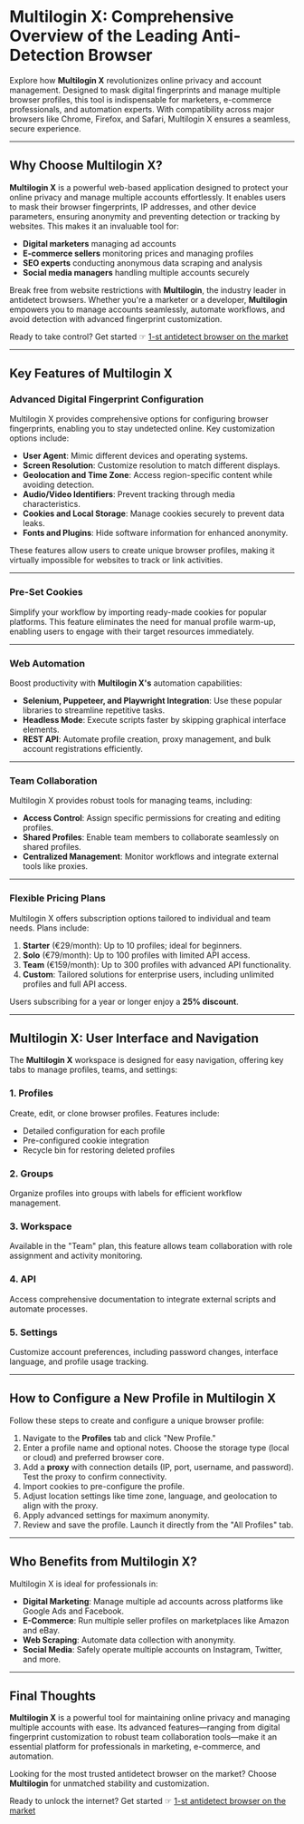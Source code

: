 # Multilogin X: Comprehensive Overview of the Leading Anti-Detection Browser

Explore how **Multilogin X** revolutionizes online privacy and account management. Designed to mask digital fingerprints and manage multiple browser profiles, this tool is indispensable for marketers, e-commerce professionals, and automation experts. With compatibility across major browsers like Chrome, Firefox, and Safari, Multilogin X ensures a seamless, secure experience.

---

## Why Choose Multilogin X?

**Multilogin X** is a powerful web-based application designed to protect your online privacy and manage multiple accounts effortlessly. It enables users to mask their browser fingerprints, IP addresses, and other device parameters, ensuring anonymity and preventing detection or tracking by websites. This makes it an invaluable tool for:

- **Digital marketers** managing ad accounts
- **E-commerce sellers** monitoring prices and managing profiles
- **SEO experts** conducting anonymous data scraping and analysis
- **Social media managers** handling multiple accounts securely

Break free from website restrictions with **Multilogin**, the industry leader in antidetect browsers. Whether you're a marketer or a developer, **Multilogin** empowers you to manage accounts seamlessly, automate workflows, and avoid detection with advanced fingerprint customization.

Ready to take control? Get started ☞ [1-st antidetect browser on the market](https://bit.ly/multIlogin)

---

## Key Features of Multilogin X

### Advanced Digital Fingerprint Configuration
Multilogin X provides comprehensive options for configuring browser fingerprints, enabling you to stay undetected online. Key customization options include:

- **User Agent**: Mimic different devices and operating systems.
- **Screen Resolution**: Customize resolution to match different displays.
- **Geolocation and Time Zone**: Access region-specific content while avoiding detection.
- **Audio/Video Identifiers**: Prevent tracking through media characteristics.
- **Cookies and Local Storage**: Manage cookies securely to prevent data leaks.
- **Fonts and Plugins**: Hide software information for enhanced anonymity.

These features allow users to create unique browser profiles, making it virtually impossible for websites to track or link activities.

---

### Pre-Set Cookies
Simplify your workflow by importing ready-made cookies for popular platforms. This feature eliminates the need for manual profile warm-up, enabling users to engage with their target resources immediately.

---

### Web Automation
Boost productivity with **Multilogin X's** automation capabilities:

- **Selenium, Puppeteer, and Playwright Integration**: Use these popular libraries to streamline repetitive tasks.
- **Headless Mode**: Execute scripts faster by skipping graphical interface elements.
- **REST API**: Automate profile creation, proxy management, and bulk account registrations efficiently.

---

### Team Collaboration
Multilogin X provides robust tools for managing teams, including:

- **Access Control**: Assign specific permissions for creating and editing profiles.
- **Shared Profiles**: Enable team members to collaborate seamlessly on shared profiles.
- **Centralized Management**: Monitor workflows and integrate external tools like proxies.

---

### Flexible Pricing Plans
Multilogin X offers subscription options tailored to individual and team needs. Plans include:

1. **Starter** (€29/month): Up to 10 profiles; ideal for beginners.
2. **Solo** (€79/month): Up to 100 profiles with limited API access.
3. **Team** (€159/month): Up to 300 profiles with advanced API functionality.
4. **Custom**: Tailored solutions for enterprise users, including unlimited profiles and full API access.

Users subscribing for a year or longer enjoy a **25% discount**.

---

## Multilogin X: User Interface and Navigation

The **Multilogin X** workspace is designed for easy navigation, offering key tabs to manage profiles, teams, and settings:

### 1. Profiles
Create, edit, or clone browser profiles. Features include:

- Detailed configuration for each profile
- Pre-configured cookie integration
- Recycle bin for restoring deleted profiles

### 2. Groups
Organize profiles into groups with labels for efficient workflow management.

### 3. Workspace
Available in the "Team" plan, this feature allows team collaboration with role assignment and activity monitoring.

### 4. API
Access comprehensive documentation to integrate external scripts and automate processes.

### 5. Settings
Customize account preferences, including password changes, interface language, and profile usage tracking.

---

## How to Configure a New Profile in Multilogin X

Follow these steps to create and configure a unique browser profile:

1. Navigate to the **Profiles** tab and click "New Profile."
2. Enter a profile name and optional notes. Choose the storage type (local or cloud) and preferred browser core.
3. Add a **proxy** with connection details (IP, port, username, and password). Test the proxy to confirm connectivity.
4. Import cookies to pre-configure the profile.
5. Adjust location settings like time zone, language, and geolocation to align with the proxy.
6. Apply advanced settings for maximum anonymity.
7. Review and save the profile. Launch it directly from the "All Profiles" tab.

---

## Who Benefits from Multilogin X?

Multilogin X is ideal for professionals in:

- **Digital Marketing**: Manage multiple ad accounts across platforms like Google Ads and Facebook.
- **E-Commerce**: Run multiple seller profiles on marketplaces like Amazon and eBay.
- **Web Scraping**: Automate data collection with anonymity.
- **Social Media**: Safely operate multiple accounts on Instagram, Twitter, and more.

---

## Final Thoughts

**Multilogin X** is a powerful tool for maintaining online privacy and managing multiple accounts with ease. Its advanced features—ranging from digital fingerprint customization to robust team collaboration tools—make it an essential platform for professionals in marketing, e-commerce, and automation.

Looking for the most trusted antidetect browser on the market? Choose **Multilogin** for unmatched stability and customization.

Ready to unlock the internet? Get started ☞ [1-st antidetect browser on the market](https://bit.ly/multIlogin)
